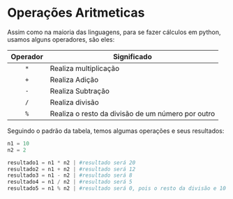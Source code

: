 # Operações Aritmeticas

Assim como na maioria das linguagens, para se fazer cálculos em python, usamos alguns operadores, são eles:

| Operador      | Significado                                       |
| :-----------: | -----------------------                           |
|      `*`      | Realiza multiplicação                             |
|      `+`      | Realiza Adição                                    |
|      `-`      | Realiza Subtração                                 |
|      `/`      | Realiza divisão                                   |
|      `%`      | Realiza o resto da divisão de um número por outro |

Seguindo o padrão da tabela, temos algumas operações e seus resultados:

```python
n1 = 10
n2 = 2

resultado1 = n1 * n2 | #resultado será 20 
resultado2 = n1 + n2 | #resultado será 12 
resultado3 = n1 - n2 | #resultado será 8 
resultado4 = n1 / n2 | #resultado será 5 
resultado5 = n1 % n2 | #resultado será 0, pois o resto da divisão e 10 por 2 é 0
```
